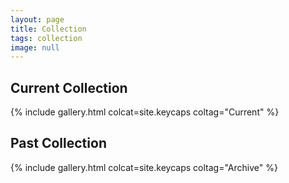 ```yaml
---
layout: page
title: Collection
tags: collection
image: null
---
```


## Current Collection

{% include gallery.html colcat=site.keycaps coltag="Current" %}

## Past Collection

{% include gallery.html colcat=site.keycaps coltag="Archive" %}